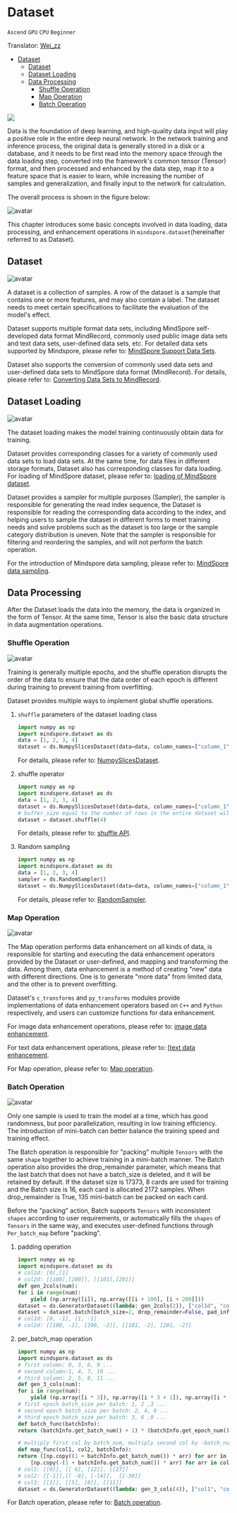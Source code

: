 # Dataset

`Ascend` `GPU` `CPU` `Beginner`

Translator: [Wei_zz](https://gitee.com/wei-zz)

<!-- TOC -->

- [Dataset](#dataset)
    - [Dataset](#data-set)
    - [Dataset Loading](#dataset-loading)
    - [Data Processing](#data-processing)
        - [Shuffle Operation](#shuffle-operation)
        - [Map Operation](#map-operation)
        - [Batch Operation](#batch-operation)

<!-- TOC -->

<a href="https://gitee.com/mindspore/docs/blob/r1.6/docs/mindspore/programming_guide/source_en/dataset_introduction.md" target="_blank"><img src="https://gitee.com/mindspore/docs/raw/r1.6/resource/_static/logo_source_en.png"></a>

Data is the foundation of deep learning, and high-quality data input will play a positive role in the entire deep neural network.
In the network training and inference process, the original data is generally stored in a disk or a database, and it needs to be first read into the memory space through the data loading step, converted into the framework's common tensor (Tensor) format, and then processed and enhanced by the data step, map it to a feature space that is easier to learn, while increasing the number of samples and generalization, and finally input to the network for calculation.

The overall process is shown in the figure below:

![avatar](images/basic_dataset_pipeline.png)

This chapter introduces some basic concepts involved in data loading, data processing, and enhancement operations in `mindspore.dataset`(hereinafter referred to as Dataset).

## Dataset

![avatar](images/basic_dataset_data.png)

A dataset is a collection of samples. A row of the dataset is a sample that contains one or more features, and may also contain a label. The dataset needs to meet certain specifications to facilitate the evaluation of the model's effect.

Dataset supports multiple format data sets, including MindSpore self-developed data format MindRecord, commonly used public image data sets and text data sets, user-defined data sets, etc. For detailed data sets supported by Mindspore, please refer to: [MindSpore Support Data Sets](https://www.mindspore.cn/docs/programming_guide/en/r1.6/dataset_loading.html).

Dataset also supports the conversion of commonly used data sets and user-defined data sets to MindSpore data format (MindRecord). For details, please refer to: [Converting Data Sets to MindRecord](https://www.mindspore.cn/docs/programming_guide/en/r1.6/convert_dataset.html).

## Dataset Loading

![avatar](images/basic_dataset_load.png)

The dataset loading makes the model training continuously obtain data for training.

Dataset provides corresponding classes for a variety of commonly used data sets to load data sets. At the same time, for data files in different storage formats, Dataset also has corresponding classes for data loading. For loading of MindSpore dataset, please refer to: [loading of MindSpore dataset](https://www.mindspore.cn/docs/programming_guide/en/r1.6/dataset_loading.html).

Dataset provides a sampler for multiple purposes (Sampler), the sampler is responsible for generating the read index sequence, the Dataset is responsible for reading the corresponding data according to the index, and helping users to sample the dataset in different forms to meet training needs and solve problems such as the dataset is too large or the sample category distribution is uneven. Note that the sampler is responsible for filtering and reordering the samples, and will not perform the batch operation.

For the introduction of Mindspore data sampling, please refer to: [MindSpore data sampling](https://www.mindspore.cn/docs/programming_guide/en/r1.6/sampler.html).

## Data Processing

After the Dataset loads the data into the memory, the data is organized in the form of Tensor. At the same time, Tensor is also the basic data structure in data augmentation operations.

### Shuffle Operation

![avatar](images/basic_dataset_shuffle.png)

Training is generally multiple epochs, and the shuffle operation disrupts the order of the data to ensure that the data order of each epoch is different during training to prevent training from overfitting.

Dataset provides multiple ways to implement global shuffle operations.

1. `shuffle` parameters of the dataset loading class

    ```python
    import numpy as np
    import mindspore.dataset as ds
    data = [1, 2, 3, 4]
    dataset = ds.NumpySlicesDataset(data=data, column_names=["column_1"], shuffle=True)
    ```

    For details, please refer to: [NumpySlicesDataset](https://www.mindspore.cn/docs/api/en/r1.6/api_python/dataset/mindspore.dataset.NumpySlicesDataset.html).

2. shuffle operator

    ```python
    import numpy as np
    import mindspore.dataset as ds
    data = [1, 2, 3, 4]
    dataset = ds.NumpySlicesDataset(data=data, column_names=["column_1"])
    # buffer_size equal to the number of rows in the entire dataset will result in a global     shuffle
    dataset = dataset.shuffle(4)
    ```

    For details, please refer to: [shuffle API](https://www.mindspore.cn/docs/api/en/r1.6/api_python/dataset/mindspore.dataset.GeneratorDataset.html#mindspore.dataset.GeneratorDataset.shuffle).

3. Random sampling

    ```python
    import numpy as np
    import mindspore.dataset as ds
    data = [1, 2, 3, 4]
    sampler = ds.RandomSampler()
    dataset = ds.NumpySlicesDataset(data=data, column_names=["column_1"],sampler=sampler)
    ```

    For details, please refer to: [RandomSampler](https://www.mindspore.cn/docs/api/en/r1.6/api_python/dataset/mindspore.dataset.RandomSampler.html#mindspore-dataset-randomsampler).

### Map Operation

![avatar](images/basic_dataset_map.png)

The Map operation performs data enhancement on all kinds of data, is responsible for starting and executing the data enhancement operators provided by the Dataset or user-defined, and mapping and transforming the data. Among them, data enhancement is a method of creating "new" data with different directions. One is to generate "more data" from limited data, and the other is to prevent overfitting.

Dataset's `c_transforms` and `py_transforms` modules provide implementations of data enhancement operators based on `C++` and `Python` respectively, and users can customize functions for data enhancement.

For image data enhancement operations, please refer to: [image data enhancement](https://www.mindspore.cn/docs/programming_guide/en/r1.6/augmentation.html).

For text data enhancement operations, please refer to: [[text data enhancement](https://www.mindspore.cn/docs/programming_guide/en/r1.6/tokenizer.html).

For Map operation, please refer to: [Map operation](https://www.mindspore.cn/docs/api/en/r1.6/api_python/dataset/mindspore.dataset.CelebADataset.html#mindspore.dataset.CelebADataset.map).

### Batch Operation

![avatar](images/basic_dataset_batch.png)

Only one sample is used to train the model at a time, which has good randomness, but poor parallelization, resulting in low training efficiency. The introduction of mini-batch can better balance the training speed and training effect.

The Batch operation is responsible for "packing" multiple `Tensors` with the same `shape` together to achieve training in a mini-batch manner. The Batch operation also provides the drop_remainder parameter, which means that the last batch that does not have a batch_size is deleted, and it will be retained by default. If the dataset size is 17373, 8 cards are used for training and the Batch size is 16, each card is allocated 2172 samples. When drop_remainder is True, 135 mini-batch can be packed on each card.

Before the "packing" action, Batch supports `Tensors` with inconsistent `shapes` according to user requirements, or automatically fills the `shapes` of `Tensors` in the same way, and executes user-defined functions through `Per_batch_map` before "packing".

1. padding operation

    ```python
    import numpy as np
    import mindspore.dataset as ds
    # col1d: [0],[1]
    # col2d: [[100],[200]], [[101],[201]]
    def gen_2cols(num):
    for i in range(num):
        yield (np.array([i]), np.array([[i + 100], [i + 200]]))
    dataset = ds.GeneratorDataset((lambda: gen_2cols(2)), ["col1d", "col2d"])
    dataset = dataset.batch(batch_size=2, drop_remainder=False, pad_info={"col2d": ([2, 2], -2) , "col1d": ([2], -1)})
    # col1d: [0, -1], [1, -1]
    # col2d: [[100, -2], [200, -2]], [[101, -2], [201, -2]]
    ```

2. per_batch_map operation

    ```python
    import numpy as np
    import mindspore.dataset as ds
    # first column: 0, 3, 6, 9 ...
    # second column:1, 4, 7, 10 ...
    # third column: 2, 5, 8, 11 ...
    def gen_3_cols(num):
    for i in range(num):
        yield (np.array([i * 3]), np.array([i * 3 + 1]), np.array([i * 3 + 2]))
    # first epoch batch_size per batch: 1, 2 ,3 ...
    # second epoch batch_size per batch: 2, 4, 6 ...
    # third epoch batch_size per batch: 3, 6 ,9 ...
    def batch_func(batchInfo):
    return (batchInfo.get_batch_num() + 1) * (batchInfo.get_epoch_num() + 1)

    # multiply first col by batch_num, multiply second col by -batch_num
    def map_func(col1, col2, batchInfo):
    return ([np.copy((1 + batchInfo.get_batch_num()) * arr) for arr in col1],
        [np.copy(-(1 + batchInfo.get_batch_num()) * arr) for arr in col2])
    # col1: [[0]], [[ 6], [12]], [[27]]
    # col2: [[-1]],[[ -8], [-14]],  [[-30]]
    # col3: [[2]], [[5], [8]], [[11]]
    dataset = ds.GeneratorDataset((lambda: gen_3_cols(4)), ["col1", "col2", "col3"]).batch (batch_size=batch_func, input_columns=["col1", "col2"], per_batch_map=map_func)
    ```

For Batch operation, please refer to: [Batch operation](https://www.mindspore.cn/docs/api/en/r1.6/api_python/dataset/mindspore.dataset.CelebADataset.html#mindspore.dataset.CelebADataset.batch).
